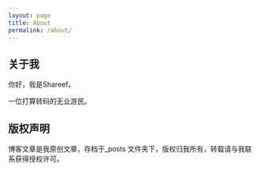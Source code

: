 ```yaml
---
layout: page
title: About
permalink: /about/
---
```


## 关于我
你好，我是Shareef。

一位打算转码的无业游民。



## 版权声明

博客文章是我原创文章，存档于_posts 文件夹下，版权归我所有，转载请与我联系获得授权许可。
